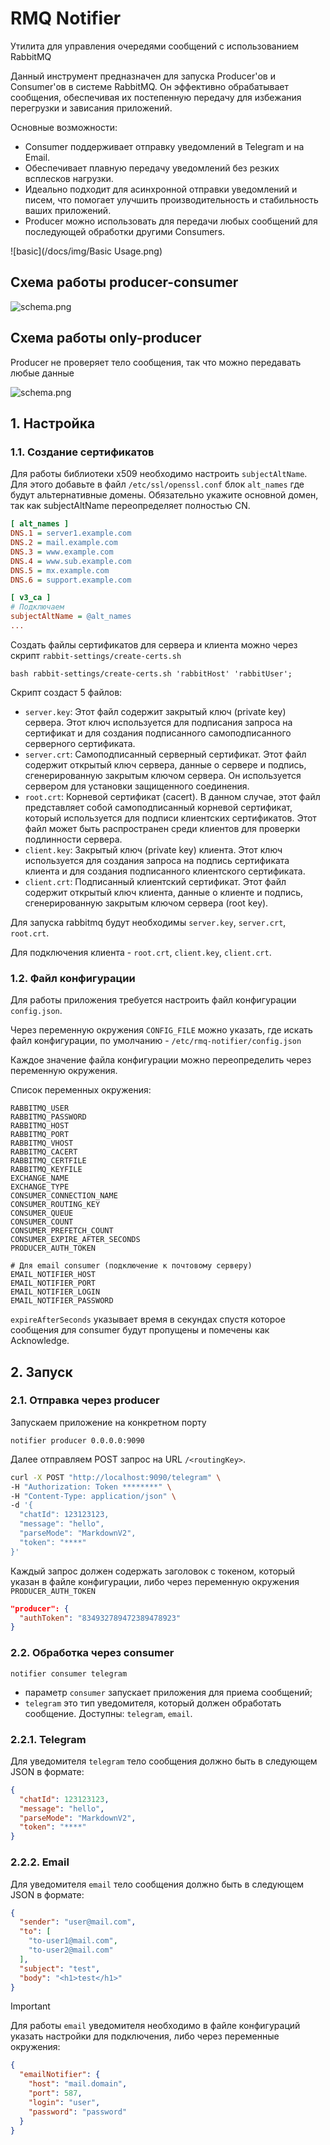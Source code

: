 # RMQ Notifier

Утилита для управления очередями сообщений с использованием RabbitMQ

Данный инструмент предназначен для запуска Producer'ов и Consumer'ов в системе RabbitMQ. Он эффективно обрабатывает сообщения, обеспечивая их постепенную передачу для избежания перегрузки и зависания приложений.

Основные возможности:

* Consumer поддерживает отправку уведомлений в Telegram и на Email.
* Обеспечивает плавную передачу уведомлений без резких всплесков нагрузки.
* Идеально подходит для асинхронной отправки уведомлений и писем, что помогает улучшить производительность и стабильность ваших приложений.
* Producer можно использовать для передачи любых сообщений для последующей обработки другими Consumers.

![basic](/docs/img/Basic Usage.png)


## Схема работы producer-consumer

![schema.png](docs/img/schema.png)

## Схема работы only-producer

Producer не проверяет тело сообщения, так что можно передавать любые данные

![schema.png](docs/img/only-producer.png)

## 1. Настройка

### 1.1. Создание сертификатов


Для работы библиотеки x509 необходимо настроить `subjectAltName`. Для этого добавьте в файл `/etc/ssl/openssl.conf`
блок `alt_names` где будут альтернативные домены. Обязательно укажите основной домен, так как subjectAltName
переопределяет полностью CN.

```ini
[ alt_names ]
DNS.1 = server1.example.com
DNS.2 = mail.example.com
DNS.3 = www.example.com
DNS.4 = www.sub.example.com
DNS.5 = mx.example.com
DNS.6 = support.example.com

[ v3_ca ]
# Подключаем
subjectAltName = @alt_names
...
```

Создать файлы сертификатов для сервера и клиента можно через скрипт `rabbit-settings/create-certs.sh`

```shell
bash rabbit-settings/create-certs.sh 'rabbitHost' 'rabbitUser';
```

Скрипт создаст 5 файлов:

- `server.key`: Этот файл содержит закрытый ключ (private key) сервера. 
    Этот ключ используется для подписания запроса на сертификат и для создания подписанного
    самоподписанного серверного сертификата.
- `server.crt`: Самоподписанный серверный сертификат. Этот файл содержит открытый ключ сервера,
    данные о сервере и подпись, сгенерированную закрытым ключом сервера. Он используется 
    сервером для установки защищенного соединения.
- `root.crt`: Корневой сертификат (cacert). В данном случае, этот файл представляет
    собой самоподписанный корневой сертификат, который используется для подписи клиентских сертификатов.
    Этот файл может быть распространен среди клиентов для проверки подлинности сервера.
- `client.key`: Закрытый ключ (private key) клиента. Этот ключ используется для создания 
    запроса на подпись сертификата клиента и для создания подписанного клиентского сертификата.
- `client.crt`: Подписанный клиентский сертификат. Этот файл содержит открытый ключ клиента, 
    данные о клиенте и подпись, сгенерированную закрытым ключом сервера (root key).

Для запуска rabbitmq будут необходимы `server.key`, `server.crt`, `root.crt`.

Для подключения клиента - `root.crt`, `client.key`, `client.crt`.

### 1.2. Файл конфигурации

Для работы приложения требуется настроить файл конфигурации `config.json`.

Через переменную окружения `CONFIG_FILE` можно указать, где искать файл конфигурации,
по умолчанию - `/etc/rmq-notifier/config.json`

Каждое значение файла конфигурации можно переопределить через переменную окружения. 

Список переменных окружения:

    RABBITMQ_USER
    RABBITMQ_PASSWORD
    RABBITMQ_HOST
    RABBITMQ_PORT
    RABBITMQ_VHOST
    RABBITMQ_CACERT
    RABBITMQ_CERTFILE
    RABBITMQ_KEYFILE
    EXCHANGE_NAME
    EXCHANGE_TYPE
    CONSUMER_CONNECTION_NAME
    CONSUMER_ROUTING_KEY
    CONSUMER_QUEUE
    CONSUMER_COUNT
    CONSUMER_PREFETCH_COUNT
    CONSUMER_EXPIRE_AFTER_SECONDS
    PRODUCER_AUTH_TOKEN

    # Для email consumer (подключение к почтовому серверу)
    EMAIL_NOTIFIER_HOST
    EMAIL_NOTIFIER_PORT
    EMAIL_NOTIFIER_LOGIN
    EMAIL_NOTIFIER_PASSWORD

`expireAfterSeconds` указывает время в секундах спустя которое сообщения для consumer будут
пропущены и помечены как Acknowledge.


## 2. Запуск

### 2.1. Отправка через producer

Запускаем приложение на конкретном порту

```shell
notifier producer 0.0.0.0:9090
```

Далее отправляем POST запрос на URL `/<routingKey>`.

```bash
curl -X POST "http://localhost:9090/telegram" \
-H "Authorization: Token ********" \
-H "Content-Type: application/json" \
-d '{
  "chatId": 123123123,
  "message": "hello",
  "parseMode": "MarkdownV2",
  "token": "****"
}'

```

Каждый запрос должен содержать заголовок с токеном, который указан в файле конфигурации,
либо через переменную окружения `PRODUCER_AUTH_TOKEN`
```json
"producer": {
  "authToken": "834932789472389478923"
}
```

### 2.2. Обработка через consumer


```shell
notifier consumer telegram
```

- параметр `consumer` запускает приложения для приема сообщений;
- `telegram` это тип уведомителя, который должен обработать сообщение.
Доступны: `telegram`, `email`.

### 2.2.1. Telegram

Для уведомителя `telegram` тело сообщения должно быть в следующем JSON в формате:

```json
{ 
  "chatId": 123123123,
  "message": "hello", 
  "parseMode": "MarkdownV2",
  "token": "****"
}
```

### 2.2.2. Email

Для уведомителя `email` тело сообщения должно быть в следующем JSON в формате:

```json
{
  "sender": "user@mail.com",
  "to": [
    "to-user1@mail.com",
    "to-user2@mail.com"
  ],
  "subject": "test",
  "body": "<h1>test</h1>"
}
```

> [!IMPORTANT]
> Для работы `email` уведомителя необходимо в файле конфигураций указать настройки для подключения,
> либо через переменные окружения:

```json
{
  "emailNotifier": {
    "host": "mail.domain",
    "port": 587,
    "login": "user",
    "password": "password"
  }
}
```
